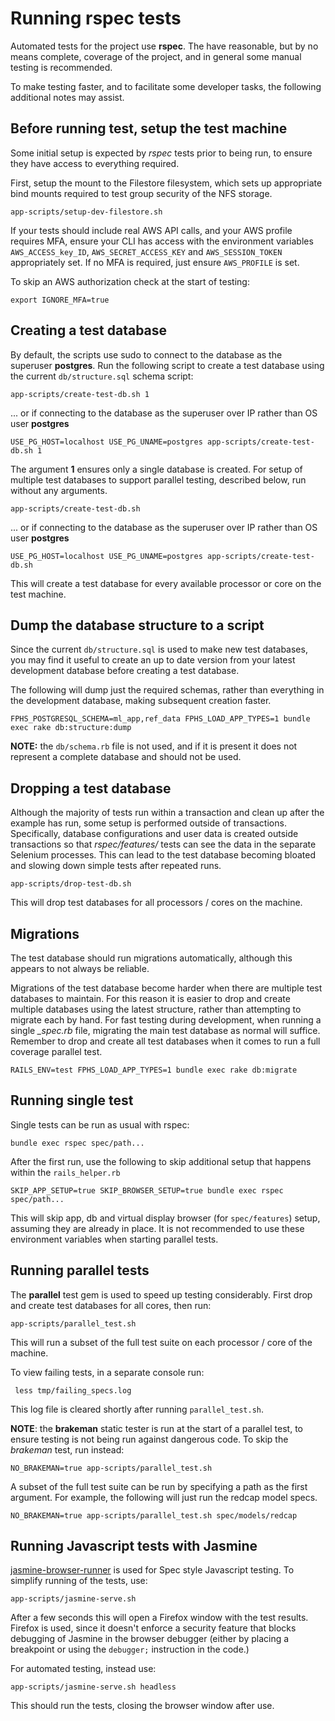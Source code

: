 # Running **rspec** tests

Automated tests for the project use **rspec**. The have reasonable, but by no means complete, coverage of the project, and
in general some manual testing is recommended.

To make testing faster, and to facilitate some developer tasks, the following additional notes may assist.

## Before running test, setup the test machine

Some initial setup is expected by _rspec_ tests prior to being run, to ensure they have access to everything required.

First, setup the mount to the Filestore filesystem, which sets up appropriate bind mounts required to test group security
of the NFS storage.

    app-scripts/setup-dev-filestore.sh

If your tests should include real AWS API calls, and your AWS profile requires MFA, ensure your CLI has access with the
environment variables `AWS_ACCESS_key_ID`, `AWS_SECRET_ACCESS_KEY` and `AWS_SESSION_TOKEN` appropriately set. If no MFA
is required, just ensure `AWS_PROFILE` is set.

To skip an AWS authorization check at the start of testing:

    export IGNORE_MFA=true

## Creating a test database

By default, the scripts use sudo to connect to the database as the superuser **postgres**. Run the following
script to create a test database using the current `db/structure.sql` schema script:

    app-scripts/create-test-db.sh 1

... or if connecting to the database as the superuser over IP rather than OS user **postgres**

    USE_PG_HOST=localhost USE_PG_UNAME=postgres app-scripts/create-test-db.sh 1

The argument **1** ensures only a single database is created. For setup of multiple test databases to
support parallel testing, described below, run without any arguments.

    app-scripts/create-test-db.sh

... or if connecting to the database as the superuser over IP rather than OS user **postgres**

    USE_PG_HOST=localhost USE_PG_UNAME=postgres app-scripts/create-test-db.sh

This will create a test database for every available processor or core on the test machine.

## Dump the database structure to a script

Since the current `db/structure.sql` is used to make new test databases,
you may find it useful to create an up to date version from your latest
development database before creating a test database.

The following will dump just the required schemas, rather than
everything in the development database, making subsequent creation faster.

    FPHS_POSTGRESQL_SCHEMA=ml_app,ref_data FPHS_LOAD_APP_TYPES=1 bundle exec rake db:structure:dump

**NOTE:** the `db/schema.rb` file is not used, and if it is present it does not
represent a complete database and should not be used.

## Dropping a test database

Although the majority of tests run within a transaction and clean up after the example has run, some setup is performed
outside of transactions. Specifically, database configurations and user data is created outside transactions so that
_rspec/features/_ tests can see the data in the separate Selenium processes. This can lead to the test database becoming
bloated and slowing down simple tests after repeated runs.

    app-scripts/drop-test-db.sh

This will drop test databases for all processors / cores on the machine.

## Migrations

The test database should run migrations automatically, although this appears to not always be reliable.

Migrations of the test database become harder when there are multiple test databases to maintain. For this reason it
is easier to drop and create multiple databases using the latest structure, rather than attempting to migrate each by
hand. For fast testing during development, when running a single _\_spec.rb_ file, migrating the main test database as
normal will suffice. Remember to drop and create all test databases when it comes to run a full coverage parallel test.

    RAILS_ENV=test FPHS_LOAD_APP_TYPES=1 bundle exec rake db:migrate

## Running single test

Single tests can be run as usual with rspec:

    bundle exec rspec spec/path...

After the first run, use the following to skip additional setup that happens within the `rails_helper.rb`

    SKIP_APP_SETUP=true SKIP_BROWSER_SETUP=true bundle exec rspec spec/path...

This will skip app, db and virtual display browser (for `spec/features`) setup, assuming they are already in place.
It is not recommended to use these environment variables when starting parallel tests.

## Running parallel tests

The **parallel** test gem is used to speed up testing considerably. First drop and create test databases for all cores,
then run:

    app-scripts/parallel_test.sh

This will run a subset of the full test suite on each processor / core of the machine.

To view failing tests, in a separate console run:

     less tmp/failing_specs.log

This log file is cleared shortly after running `parallel_test.sh`.

**NOTE**: the **brakeman** static tester is run at the start of a parallel test, to ensure testing is not being run against
dangerous code. To skip the _brakeman_ test, run instead:

    NO_BRAKEMAN=true app-scripts/parallel_test.sh

A subset of the full test suite can be run by specifying a path as the first argument. For example, the following will just
run the redcap model specs.

    NO_BRAKEMAN=true app-scripts/parallel_test.sh spec/models/redcap

## Running Javascript tests with Jasmine

[jasmine-browser-runner](https://github.com/jasmine/jasmine-browser-runner) is used for Spec style Javascript testing. To simplify
running of the tests, use:

    app-scripts/jasmine-serve.sh

After a few seconds this will open a Firefox window with the test results. Firefox is used, since it doesn't enforce a security feature
that blocks debugging of Jasmine in the browser debugger (either by placing a breakpoint or using the `debugger;` instruction in the code.)

For automated testing, instead use:

    app-scripts/jasmine-serve.sh headless

This should run the tests, closing the browser window after use.
